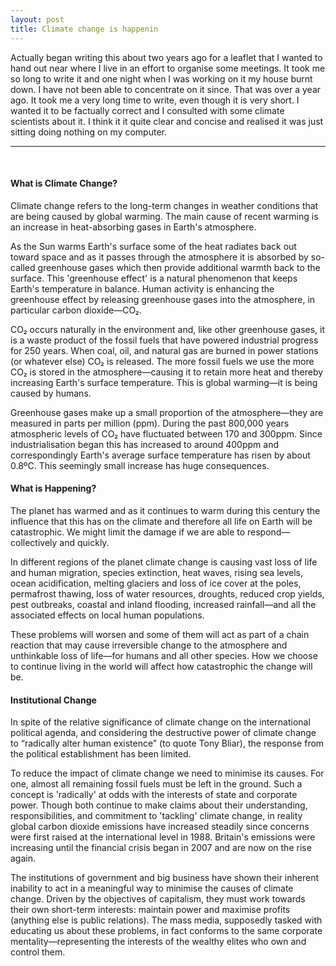```yaml
---
layout: post
title: Climate change is happenin
---
```



Actually began writing this about two years ago for a leaflet that I wanted to hand out near where I live in an effort to organise some meetings. It took me so long to write it and one night when I was working on it my house burnt down. I have not been able to concentrate on it since. That was over a year ago. It took me a very long time to write, even though it is very short. I wanted it to be factually correct and I consulted with some climate scientists about it. I think it it quite clear and concise and realised it was just sitting doing nothing on my computer.

*****

&nbsp;

#### What is Climate Change?
Climate change refers to the long-term changes in weather conditions that are being caused by global warming. The main cause of recent warming is an increase in heat-absorbing gases in Earth's atmosphere.

As the Sun warms Earth's surface some of the heat radiates back out toward space and as it passes through the atmosphere it is absorbed by so-called greenhouse gases which then provide additional warmth back to the surface. This 'greenhouse effect' is a natural phenomenon that keeps Earth's temperature in balance. Human activity is enhancing the greenhouse effect by releasing greenhouse gases into the atmosphere, in particular carbon dioxide—CO₂.

CO₂ occurs naturally in the environment and, like other greenhouse gases, it is a waste product of the fossil fuels that have powered industrial progress for 250 years. When coal, oil, and natural gas are burned in power stations (or whatever else) CO₂ is released. The more fossil fuels we use the more CO₂ is stored in the atmosphere—causing it to retain more heat and thereby increasing Earth's surface temperature. This is global warming—it is being caused by humans.

Greenhouse gases make up a small proportion of the atmosphere—they are measured in parts per million (ppm). During the past 800,000 years atmospheric levels of CO₂ have fluctuated between 170 and 300ppm. Since industrialisation began this has increased to around 400ppm and correspondingly Earth's average surface temperature has risen by about 0.8ºC. This seemingly small increase has huge consequences.

#### What is Happening?
The planet has warmed and as it continues to warm during this century the influence that this has on the climate and therefore all life on Earth will be catastrophic. We might limit the damage if we are able to respond—collectively and quickly.

In different regions of the planet climate change is causing vast loss of life and human migration, species extinction, heat waves, rising sea levels, ocean acidification, melting glaciers and loss of ice cover at the poles, permafrost thawing, loss of water resources, droughts, reduced crop yields, pest outbreaks, coastal and inland flooding, increased rainfall—and all the associated effects on local human populations.

These problems will worsen and some of them will act as part of a chain reaction that may cause irreversible change to the atmosphere and unthinkable loss of life—for humans and all other species. How we choose to continue living in the world will affect how catastrophic the change will be.

#### Institutional Change
In spite of the relative significance of climate change on the international political agenda, and considering the destructive power of climate change to “radically alter human existence” (to quote Tony Bliar), the response from the political establishment has been limited.

To reduce the impact of climate change we need to minimise its causes. For one, almost all remaining fossil fuels must be left in the ground. Such a concept is 'radically' at odds with the interests of state and corporate power. Though both continue to make claims about their understanding, responsibilities, and commitment to 'tackling' climate change, in reality global carbon dioxide emissions have increased steadily since concerns were first raised at the international level in 1988. Britain's emissions were increasing until the financial crisis began in 2007 and are now on the rise again.

The institutions of government and big business have shown their inherent inability to act in a meaningful way to minimise the causes of climate change. Driven by the objectives of capitalism, they must work towards their own short-term interests: maintain power and maximise profits (anything else is public relations). The mass media, supposedly tasked with educating us about these problems, in fact conforms to the same corporate mentality—representing the interests of the wealthy elites who own and control them.
